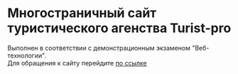 # Многостраничный сайт туристического агенства Turist-pro
Выполнен в соответствии с демонстрационным экзаменом "Веб-технологии". <br>
Для обращения к сайту перейдите [по ссылке](https://moratapinella.github.io/Turist-pro/)
